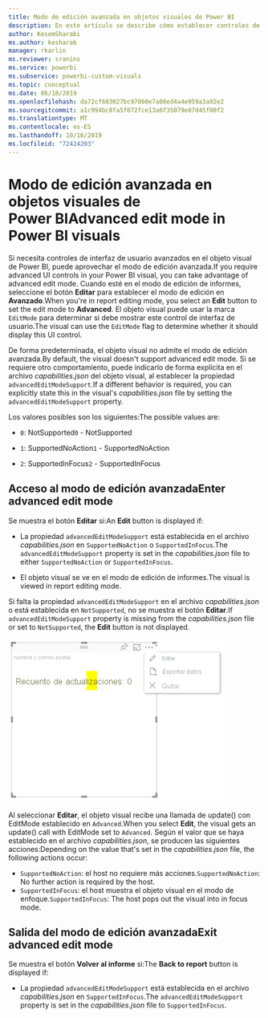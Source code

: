 ```yaml
---
title: Modo de edición avanzada en objetos visuales de Power BI
description: En este artículo se describe cómo establecer controles de interfaz de usuario avanzados en objetos visuales de Power BI.
author: KesemSharabi
ms.author: kesharab
manager: rkarlin
ms.reviewer: sranins
ms.service: powerbi
ms.subservice: powerbi-custom-visuals
ms.topic: conceptual
ms.date: 06/18/2019
ms.openlocfilehash: da72cf603027bc97060e7a00ed4a4e959a3a92e2
ms.sourcegitcommit: a1c994bc8fa5f072fce13a6f35079e87d45f00f2
ms.translationtype: MT
ms.contentlocale: es-ES
ms.lasthandoff: 10/16/2019
ms.locfileid: "72424203"
---
```

# <a name="advanced-edit-mode-in-power-bi-visuals"></a><span data-ttu-id="6ac5b-103">Modo de edición avanzada en objetos visuales de Power BI</span><span class="sxs-lookup"><span data-stu-id="6ac5b-103">Advanced edit mode in Power BI visuals</span></span>

<span data-ttu-id="6ac5b-104">Si necesita controles de interfaz de usuario avanzados en el objeto visual de Power BI, puede aprovechar el modo de edición avanzada.</span><span class="sxs-lookup"><span data-stu-id="6ac5b-104">If you require advanced UI controls in your Power BI visual, you can take advantage of advanced edit mode.</span></span> <span data-ttu-id="6ac5b-105">Cuando esté en el modo de edición de informes, seleccione el botón **Editar** para establecer el modo de edición en **Avanzado**.</span><span class="sxs-lookup"><span data-stu-id="6ac5b-105">When you're in report editing mode, you select an **Edit** button to set the edit mode to **Advanced**.</span></span> <span data-ttu-id="6ac5b-106">El objeto visual puede usar la marca `EditMode` para determinar si debe mostrar este control de interfaz de usuario.</span><span class="sxs-lookup"><span data-stu-id="6ac5b-106">The visual can use the `EditMode` flag to determine whether it should display this UI control.</span></span>

<span data-ttu-id="6ac5b-107">De forma predeterminada, el objeto visual no admite el modo de edición avanzada.</span><span class="sxs-lookup"><span data-stu-id="6ac5b-107">By default, the visual doesn't support advanced edit mode.</span></span> <span data-ttu-id="6ac5b-108">Si se requiere otro comportamiento, puede indicarlo de forma explícita en el archivo *capabilities.json* del objeto visual, al establecer la propiedad `advancedEditModeSupport`.</span><span class="sxs-lookup"><span data-stu-id="6ac5b-108">If a different behavior is required, you can explicitly state this in the visual's *capabilities.json* file by setting the `advancedEditModeSupport` property.</span></span>

<span data-ttu-id="6ac5b-109">Los valores posibles son los siguientes:</span><span class="sxs-lookup"><span data-stu-id="6ac5b-109">The possible values are:</span></span>

- <span data-ttu-id="6ac5b-110">`0`: NotSupported</span><span class="sxs-lookup"><span data-stu-id="6ac5b-110">`0` - NotSupported</span></span>

- <span data-ttu-id="6ac5b-111">`1`: SupportedNoAction</span><span class="sxs-lookup"><span data-stu-id="6ac5b-111">`1` - SupportedNoAction</span></span>

- <span data-ttu-id="6ac5b-112">`2`: SupportedInFocus</span><span class="sxs-lookup"><span data-stu-id="6ac5b-112">`2` - SupportedInFocus</span></span>

## <a name="enter-advanced-edit-mode"></a><span data-ttu-id="6ac5b-113">Acceso al modo de edición avanzada</span><span class="sxs-lookup"><span data-stu-id="6ac5b-113">Enter advanced edit mode</span></span>

<span data-ttu-id="6ac5b-114">Se muestra el botón **Editar** si:</span><span class="sxs-lookup"><span data-stu-id="6ac5b-114">An **Edit** button is displayed if:</span></span>

* <span data-ttu-id="6ac5b-115">La propiedad `advancedEditModeSupport` está establecida en el archivo *capabilities.json* en `SupportedNoAction` o `SupportedInFocus`.</span><span class="sxs-lookup"><span data-stu-id="6ac5b-115">The `advancedEditModeSupport` property is set in the *capabilities.json* file to either `SupportedNoAction` or `SupportedInFocus`.</span></span>

* <span data-ttu-id="6ac5b-116">El objeto visual se ve en el modo de edición de informes.</span><span class="sxs-lookup"><span data-stu-id="6ac5b-116">The visual is viewed in report editing mode.</span></span>

<span data-ttu-id="6ac5b-117">Si falta la propiedad `advancedEditModeSupport` en el archivo *capabilities.json* o está establecida en `NotSupported`, no se muestra el botón **Editar**.</span><span class="sxs-lookup"><span data-stu-id="6ac5b-117">If `advancedEditModeSupport` property is missing from the *capabilities.json* file or set to `NotSupported`, the **Edit** button is not displayed.</span></span>

![Acceso al modo de edición](./media/edit-mode.png)

<span data-ttu-id="6ac5b-119">Al seleccionar **Editar**, el objeto visual recibe una llamada de update() con EditMode establecido en `Advanced`.</span><span class="sxs-lookup"><span data-stu-id="6ac5b-119">When you select **Edit**, the visual gets an update() call with EditMode set to `Advanced`.</span></span> <span data-ttu-id="6ac5b-120">Según el valor que se haya establecido en el archivo *capabilities.json*, se producen las siguientes acciones:</span><span class="sxs-lookup"><span data-stu-id="6ac5b-120">Depending on the value that's set in the *capabilities.json* file, the following actions occur:</span></span>

* <span data-ttu-id="6ac5b-121">`SupportedNoAction`: el host no requiere más acciones.</span><span class="sxs-lookup"><span data-stu-id="6ac5b-121">`SupportedNoAction`: No further action is required by the host.</span></span>
* <span data-ttu-id="6ac5b-122">`SupportedInFocus`: el host muestra el objeto visual en el modo de enfoque.</span><span class="sxs-lookup"><span data-stu-id="6ac5b-122">`SupportedInFocus`: The host pops out the visual into in focus mode.</span></span>

## <a name="exit-advanced-edit-mode"></a><span data-ttu-id="6ac5b-123">Salida del modo de edición avanzada</span><span class="sxs-lookup"><span data-stu-id="6ac5b-123">Exit advanced edit mode</span></span>

<span data-ttu-id="6ac5b-124">Se muestra el botón **Volver al informe** si:</span><span class="sxs-lookup"><span data-stu-id="6ac5b-124">The **Back to report** button is displayed if:</span></span>

* <span data-ttu-id="6ac5b-125">La propiedad `advancedEditModeSupport` está establecida en el archivo *capabilities.json* en `SupportedInFocus`.</span><span class="sxs-lookup"><span data-stu-id="6ac5b-125">The `advancedEditModeSupport` property is set in the *capabilities.json* file to `SupportedInFocus`.</span></span>
